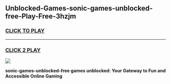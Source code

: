 
## Unblocked-Games-sonic-games-unblocked-free-Play-Free-3hzjm
<h3>
<a href="https://premium76.site?title=sonic-games-unblocked-free&ref=23A">CLICK TO PLAY</a></h3>
<hr>

<h3>
<a href="https://premium76.site?title=sonic-games-unblocked-free&ref=23A">CLICK 2 PLAY</a>
  
</h3>

<a href="https://premium76.site?title=sonic-games-unblocked-free&ref=23A"><img src="https://clearcache.store/games.png"></a>


**sonic-games-unblocked-free games unblocked: Your Gateway to Fun and Accessible Online Gaming**
